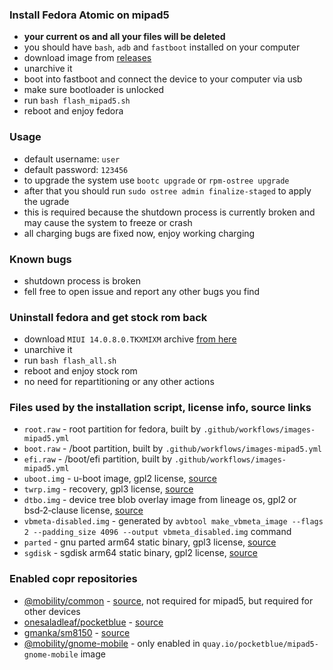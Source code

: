### Install Fedora Atomic on mipad5

- **your current os and all your files will be deleted**
- you should have `bash`, `adb` and `fastboot` installed on your computer
- download image from [releases](https://github.com/pocketblue/pocketblue/releases/latest)
- unarchive it
- boot into fastboot and connect the device to your computer via usb
- make sure bootloader is unlocked
- run `bash flash_mipad5.sh`
- reboot and enjoy fedora

### Usage

- default username: `user`
- default password: `123456`
- to upgrade the system use `bootc upgrade` or `rpm-ostree upgrade`
- after that you should run `sudo ostree admin finalize-staged` to apply the ugrade
- this is required because the shutdown process is currently broken and may cause the system to freeze or crash
- all charging bugs are fixed now, enjoy working charging

### Known bugs

- shutdown process is broken
- fell free to open issue and report any other bugs you find

### Uninstall fedora and get stock rom back

- download `MIUI 14.0.8.0.TKXMIXM` archive [from here](https://miuirom.org/tablets/xiaomi-pad-5)
- unarchive it
- run `bash flash_all.sh`
- reboot and enjoy stock rom
- no need for repartitioning or any other actions

### Files used by the installation script, license info, source links

- `root.raw` - root partition for fedora, built by `.github/workflows/images-mipad5.yml`
- `boot.raw` - /boot partition, built by `.github/workflows/images-mipad5.yml`
- `efi.raw` - /boot/efi partition, built by `.github/workflows/images-mipad5.yml`
- `uboot.img` - u-boot image, gpl2 license, [source](https://gitlab.com/sm8150-mainline/u-boot/-/jobs?kind=BUILD)
- `twrp.img` - recovery, gpl3 license, [source](https://github.com/map220v/android_device_xiaomi_nabu)
- `dtbo.img` - device tree blob overlay image from lineage os, gpl2 or bsd‑2‑clause license, [source](https://github.com/ArKT-7/automated-nabu-lineage-installer)
- `vbmeta-disabled.img` - generated by `avbtool make_vbmeta_image --flags 2 --padding_size 4096 --output vbmeta_disabled.img` command
- `parted` - gnu parted arm64 static binary, gpl3 license, [source](https://github.com/pocketblue/parted-static)
- `sgdisk` - sgdisk arm64 static binary, gpl2 license, [source](https://github.com/pocketblue/sgdisk-static)

### Enabled copr repositories

- [@mobility/common](https://copr.fedorainfracloud.org/coprs/g/mobility/common) - [source](https://github.com/fedora-remix-mobility/packages), not required for mipad5, but required for other devices
- [onesaladleaf/pocketblue](https://copr.fedorainfracloud.org/coprs/onesaladleaf/pocketblue) - [source](https://github.com/pocketblue/packages)
- [gmanka/sm8150](https://copr.fedorainfracloud.org/coprs/gmanka/sm8150) - [source](https://github.com/pocketblue/sm8150)
- [@mobility/gnome-mobile](https://copr.fedorainfracloud.org/coprs/g/mobility/gnome-mobile) - only enabled in `quay.io/pocketblue/mipad5-gnome-mobile` image

